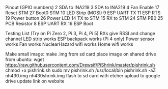 Pinout (GPIO numbers)
2 SDA to INA219
3 SDA to INA219
4 Fan Enable
17 Reset STM
27 Boot0 STM
10 LED Strip (MOSI)
9 ESP UART TX
11 ESP RTS
19 Power button
26 Power LED
14 TX to STM
15 RX to STM
24 STM PB0
25 PCB Resistor
8 ESP UART RX
16 ESP Boot

Testing List (Try on Pi Zero 2, Pi 3, Pi 4, Pi 5)
  RXs give RSSI and change channel
  LED strip works
  ESP backpack works (Pi 4 only)
  Power sensor works
  Fan works
  NuclearHazard wifi works
  Home wifi works

Make small image:
  make .img from sd card
  place image on shared drive
  from ubuntu:
    wget https://raw.githubusercontent.com/Drewsif/PiShrink/master/pishrink.sh
    chmod +x pishrink.sh
    sudo mv pishrink.sh /usr/local/bin
    pishrink.sh -aZ nh430.img nh430shrink.img
  flash to sd card with etcher
  upload to google drive
  update link on website